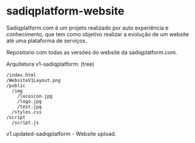 # sadiqplatform-website
Sadiqplatform.com é um projeto realizado por auto experiência e conhecimento, que tem como objetivo realizar a evolução de um website até uma plataforma de serviços.

Repositorio com todas as versões do website da sadiqplatform.com.

Arquitetura v1-sadiqplatform:
(tree)

```
/index.html
/WebsiteV1Layout.png
/public
  /img
    /locoicon.jpg
    /logo.jpg
    /test.jpg
  /styles.css
/script
  /script.js
```

v1.updated-sadiqplatform - Website upload.